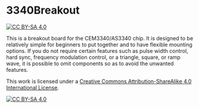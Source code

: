 # 3340Breakout
[![CC BY-SA 4.0][cc-by-sa-shield]][cc-by-sa]

This is a breakout board for the CEM3340/AS3340 chip. It is designed to be relatively simple for beginners to put together and to have flexible mounting options. If you do not require certain features such as pulse width control, hard sync, frequency modulation control, or a triangle, square, or ramp wave, it is possible to omit components so as to avoid the unwanted features.

This work is licensed under a
[Creative Commons Attribution-ShareAlike 4.0 International License][cc-by-sa].

[![CC BY-SA 4.0][cc-by-sa-image]][cc-by-sa]

[cc-by-sa]: http://creativecommons.org/licenses/by-sa/4.0/
[cc-by-sa-image]: https://licensebuttons.net/l/by-sa/4.0/88x31.png
[cc-by-sa-shield]: https://img.shields.io/badge/License-CC%20BY--SA%204.0-lightgrey.svg
